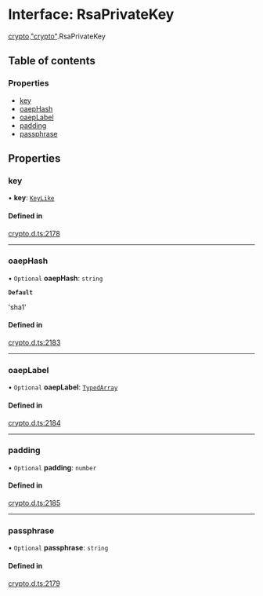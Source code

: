# Interface: RsaPrivateKey

[crypto](../modules/crypto.md).["crypto"](../modules/crypto._crypto_.md).RsaPrivateKey

## Table of contents

### Properties

- [key](crypto._crypto_.RsaPrivateKey.md#key)
- [oaepHash](crypto._crypto_.RsaPrivateKey.md#oaephash)
- [oaepLabel](crypto._crypto_.RsaPrivateKey.md#oaeplabel)
- [padding](crypto._crypto_.RsaPrivateKey.md#padding)
- [passphrase](crypto._crypto_.RsaPrivateKey.md#passphrase)

## Properties

### key

• **key**: [`KeyLike`](../modules/crypto._crypto_.md#keylike)

#### Defined in

[crypto.d.ts:2178](https://github.com/goodcodedev/bun-types/blob/8bd1b3a/crypto.d.ts#L2178)

___

### oaepHash

• `Optional` **oaepHash**: `string`

**`Default`**

'sha1'

#### Defined in

[crypto.d.ts:2183](https://github.com/goodcodedev/bun-types/blob/8bd1b3a/crypto.d.ts#L2183)

___

### oaepLabel

• `Optional` **oaepLabel**: [`TypedArray`](../modules/bun.md#typedarray)

#### Defined in

[crypto.d.ts:2184](https://github.com/goodcodedev/bun-types/blob/8bd1b3a/crypto.d.ts#L2184)

___

### padding

• `Optional` **padding**: `number`

#### Defined in

[crypto.d.ts:2185](https://github.com/goodcodedev/bun-types/blob/8bd1b3a/crypto.d.ts#L2185)

___

### passphrase

• `Optional` **passphrase**: `string`

#### Defined in

[crypto.d.ts:2179](https://github.com/goodcodedev/bun-types/blob/8bd1b3a/crypto.d.ts#L2179)
